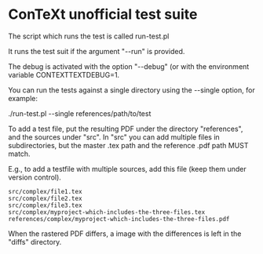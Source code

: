 # ConTeXt unofficial test suite

The script which runs the test is called run-test.pl

It runs the test suit if the argument "--run" is provided.

The debug is activated with the option "--debug" (or with the
environment variable CONTEXTTEXTDEBUG=1.

You can run the tests against a single directory using the --single
option, for example: 

  ./run-test.pl --single references/path/to/test

To add a test file, put the resulting PDF under the directory
"references", and the sources under "src". In "src" you can add
multiple files in subdirectories, but the master .tex path and the
reference .pdf path MUST match.

E.g., to add a testfile with multiple sources, add this file (keep
them under version control).

    src/complex/file1.tex
    src/complex/file2.tex
    src/complex/file3.tex
    src/complex/myproject-which-includes-the-three-files.tex
    references/complex/myproject-which-includes-the-three-files.pdf
    
When the rastered PDF differs, a image with the differences is left in
the "diffs" directory.
